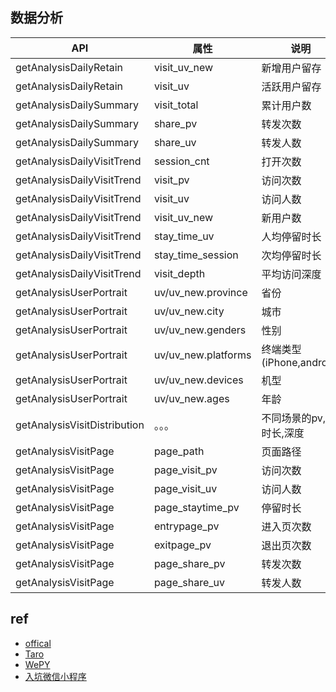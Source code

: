 ## 数据分析

API|属性|说明
--|--|--
getAnalysisDailyRetain|visit_uv_new|新增用户留存
getAnalysisDailyRetain|visit_uv|活跃用户留存
getAnalysisDailySummary|visit_total|累计用户数
getAnalysisDailySummary|share_pv|转发次数
getAnalysisDailySummary|share_uv|转发人数
getAnalysisDailyVisitTrend|session_cnt|打开次数
getAnalysisDailyVisitTrend|visit_pv|访问次数
getAnalysisDailyVisitTrend|visit_uv|访问人数
getAnalysisDailyVisitTrend|visit_uv_new|新用户数
getAnalysisDailyVisitTrend|stay_time_uv|人均停留时长 
getAnalysisDailyVisitTrend|stay_time_session|次均停留时长
getAnalysisDailyVisitTrend|visit_depth|平均访问深度
getAnalysisUserPortrait|uv/uv_new.province|省份
getAnalysisUserPortrait|uv/uv_new.city|城市
getAnalysisUserPortrait|uv/uv_new.genders|性别
getAnalysisUserPortrait|uv/uv_new.platforms|终端类型(iPhone,android)
getAnalysisUserPortrait|uv/uv_new.devices|机型
getAnalysisUserPortrait|uv/uv_new.ages|年龄
getAnalysisVisitDistribution|。。。|不同场景的pv,uv,时长,深度
getAnalysisVisitPage|page_path|页面路径
getAnalysisVisitPage|page_visit_pv|访问次数
getAnalysisVisitPage|page_visit_uv|访问人数
getAnalysisVisitPage|page_staytime_pv|停留时长
getAnalysisVisitPage|entrypage_pv|进入页次数
getAnalysisVisitPage|exitpage_pv|退出页次数
getAnalysisVisitPage|page_share_pv|转发次数
getAnalysisVisitPage|page_share_uv|转发人数



## ref

+ [offical](https://developers.weixin.qq.com/miniprogram/dev/index.html)
+ [Taro](https://nervjs.github.io/taro/docs/GETTING-STARTED.html)
+ [WePY](https://tencent.github.io/wepy/document.html#/?id=%e5%be%ae%e4%bf%a1%e5%b0%8f%e7%a8%8b%e5%ba%8f%e7%bb%84%e4%bb%b6%e5%8c%96%e5%bc%80%e5%8f%91%e6%a1%86%e6%9e%b6wepy%e5%ae%98%e6%96%b9%e6%96%87%e6%a1%a3)
+ [入坑微信小程序](https://sunmengyuan.github.io/garden/2018/01/04/xcx-gm.html)